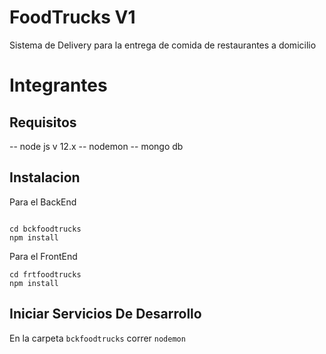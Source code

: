 # FoodTrucks V1

Sistema de Delivery para la entrega de comida de restaurantes a domicilio

# Integrantes

## Requisitos

-- node js v 12.x
-- nodemon
-- mongo db

## Instalacion

Para el BackEnd

```

cd bckfoodtrucks
npm install

```

Para el FrontEnd

```
cd frtfoodtrucks
npm install
```

## Iniciar Servicios De Desarrollo

En la carpeta `bckfoodtrucks` correr `nodemon`

